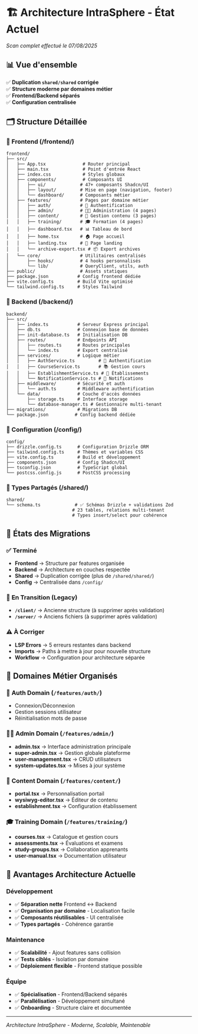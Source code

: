 # 🏗️ Architecture IntraSphere - État Actuel
*Scan complet effectué le 07/08/2025*

## 📊 Vue d'ensemble
✅ **Duplication `shared/shared` corrigée**  
✅ **Structure moderne par domaines métier**  
✅ **Frontend/Backend séparés**  
✅ **Configuration centralisée**  

## 🗂️ Structure Détaillée

### 📁 Frontend (/frontend/)
```
frontend/
├── src/
│   ├── App.tsx              # Router principal
│   ├── main.tsx             # Point d'entrée React
│   ├── index.css            # Styles globaux
│   ├── components/          # Composants UI
│   │   ├── ui/             # 47+ composants Shadcn/UI
│   │   ├── layout/         # Mise en page (navigation, footer)
│   │   └── dashboard/      # Composants métier
│   ├── features/           # Pages par domaine métier
│   │   ├── auth/           # 🔐 Authentification
│   │   ├── admin/          # 👨‍💼 Administration (4 pages)
│   │   ├── content/        # 📝 Gestion contenu (3 pages)
│   │   ├── training/       # 🎓 Formation (4 pages)
│   │   ├── dashboard.tsx   # 📊 Tableau de bord
│   │   ├── home.tsx        # 🏠 Page accueil
│   │   ├── landing.tsx     # 🌟 Page landing
│   │   └── archive-export.tsx # 📦 Export archives
│   └── core/               # Utilitaires centralisés
│       ├── hooks/          # 4 hooks personnalisés
│       └── lib/            # QueryClient, utils, auth
├── public/                 # Assets statiques
├── package.json           # Config frontend dédiée
├── vite.config.ts         # Build Vite optimisé
└── tailwind.config.ts     # Styles Tailwind
```

### 📁 Backend (/backend/)
```
backend/
├── src/
│   ├── index.ts           # Serveur Express principal
│   ├── db.ts              # Connexion base de données
│   ├── init-database.ts   # Initialisation DB
│   ├── routes/            # Endpoints API
│   │   ├── routes.ts      # Routes principales
│   │   └── index.ts       # Export centralisé
│   ├── services/          # Logique métier
│   │   ├── AuthService.ts         # 🔐 Authentification
│   │   ├── CourseService.ts       # 📚 Gestion cours
│   │   ├── EstablishmentService.ts # 🏢 Établissements
│   │   └── NotificationService.ts # 📧 Notifications
│   ├── middleware/        # Sécurité et auth
│   │   └── auth.ts        # Middleware authentification
│   └── data/              # Couche d'accès données
│       ├── storage.ts     # Interface storage
│       └── database-manager.ts # Gestionnaire multi-tenant
├── migrations/            # Migrations DB
└── package.json          # Config backend dédiée
```

### 📁 Configuration (/config/)
```
config/
├── drizzle.config.ts      # Configuration Drizzle ORM
├── tailwind.config.ts     # Thèmes et variables CSS
├── vite.config.ts         # Build et développement
├── components.json        # Config Shadcn/UI
├── tsconfig.json          # TypeScript global
└── postcss.config.js      # PostCSS processing
```

### 📁 Types Partagés (/shared/)
```
shared/
└── schema.ts             # ✅ Schémas Drizzle + validations Zod
                         # 23 tables, relations multi-tenant
                         # Types insert/select pour cohérence
```

## 🔄 États des Migrations

### ✅ **Terminé**
- **Frontend** → Structure par features organisée
- **Backend** → Architecture en couches respectée  
- **Shared** → Duplication corrigée (plus de `/shared/shared/`)
- **Config** → Centralisée dans `/config/`

### 🚧 **En Transition (Legacy)**
- **`/client/`** → Ancienne structure (à supprimer après validation)
- **`/server/`** → Anciens fichiers (à supprimer après validation)

### ⚠️ **À Corriger**
- **LSP Errors** → 5 erreurs restantes dans backend
- **Imports** → Paths à mettre à jour pour nouvelle structure
- **Workflow** → Configuration pour architecture séparée

## 🎯 Domaines Métier Organisés

### 🔐 **Auth Domain** (`/features/auth/`)
- Connexion/Déconnexion
- Gestion sessions utilisateur
- Réinitialisation mots de passe

### 👨‍💼 **Admin Domain** (`/features/admin/`)
- **admin.tsx** → Interface administration principale
- **super-admin.tsx** → Gestion globale plateforme
- **user-management.tsx** → CRUD utilisateurs
- **system-updates.tsx** → Mises à jour système

### 📝 **Content Domain** (`/features/content/`)
- **portal.tsx** → Personnalisation portail
- **wysiwyg-editor.tsx** → Éditeur de contenu
- **establishment.tsx** → Configuration établissement

### 🎓 **Training Domain** (`/features/training/`)
- **courses.tsx** → Catalogue et gestion cours
- **assessments.tsx** → Évaluations et examens
- **study-groups.tsx** → Collaboration apprenants
- **user-manual.tsx** → Documentation utilisateur

## 🔧 Avantages Architecture Actuelle

### **Développement**
- ✅ **Séparation nette** Frontend ↔ Backend
- ✅ **Organisation par domaine** - Localisation facile
- ✅ **Composants réutilisables** - UI centralisée
- ✅ **Types partagés** - Cohérence garantie

### **Maintenance**
- ✅ **Scalabilité** - Ajout features sans collision
- ✅ **Tests ciblés** - Isolation par domaine
- ✅ **Déploiement flexible** - Frontend statique possible

### **Équipe**
- ✅ **Spécialisation** - Frontend/Backend séparés
- ✅ **Parallélisation** - Développement simultané
- ✅ **Onboarding** - Structure claire et documentée

---
*Architecture IntraSphere - Moderne, Scalable, Maintenable*